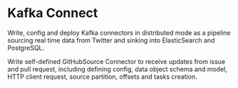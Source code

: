# Kafka Connect

Write, config and deploy Kafka connectors in distributed mode as a pipeline sourcing real time data from Twitter and sinking into ElasticSearch and PostgreSQL.

Write self-defined GitHubSource Connector to receive updates from issue and pull request, including defining config, data object schema and model, HTTP client request, source partition, offsets and tasks creation.

